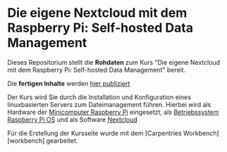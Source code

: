 # Die eigene Nextcloud mit dem Raspberry Pi: Self-hosted Data Management

Dieses Repositorium stellt die **Rohdaten** zum Kurs "Die eigene Nextcloud mit dem Raspberry Pi: Self-hosted Data Management" bereit.

Die **fertigen Inhalte** werden [hier publiziert](https://dr-eberle-zentrum.github.io/self-hosted-datamanagement/)

Der Kurs wird Sie durch die Installation und Konfiguration eines linuxbasierten Servers zum Dateimanagement führen. Hierbei wird als Hardware der [Minicomputer Raspberry Pi](https://www.raspberrypi.com) eingesetzt, als [Betriebssystem Raspberry Pi OS](https://www.raspberrypi.com/software/) und als Software [Nextcloud](https://www.nextcloud.com)

Für die Erstellung der Kursseite wurde mit dem [Carpentries Workbench][workbench] gearbeitet.
